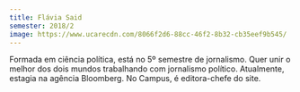 ```yaml
---
title: Flávia Said
semester: 2018/2
image: https://www.ucarecdn.com/8066f2d6-88cc-46f2-8b32-cb35eef9b545/
---
```

Formada em ciência política, está no 5º semestre de jornalismo. Quer unir o melhor dos dois mundos trabalhando com jornalismo político. Atualmente, estagia na agência Bloomberg. No Campus, é editora-chefe do site.
